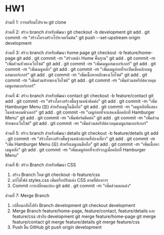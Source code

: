 # HW1
ส่วนที่ 1: การเตรียมโปรเจค
git clone <your-repo-url>

ส่วนที่ 2: สร้าง branch สําหรับพัฒนา
git checkout -b development
git add .
git commit -m "สร้างโครงสร้างโปรเจคเริ่มต้น"
git push --set-upstream origin development

ส่วนที่ 3: สร้าง branch สําหรับพัฒนา home page
git checkout -b feature/home-page
git add .
git commit -m "สร้างหน้า Home พื้นฐาน"
git add .
git commit -m "เพิ่มส่วนหัวของเว็บไซต์"
git add .
git commit -m "เพิ่มเมนูแฮมเบอร์เกอร์"
git add .
git commit -m "เพิ่มเมนูหลัก"
git add .
git commit -m "เพิ่มเมนูย่อยที่จะเปิดเมื่อคลิกเมนูแฮมเบอร์เกอร์"
git add .
git commit -m "เพิ่มเนื้อหาหลักของเว็บไซต์"
git add .
git commit -m "เพิ่มส่วนท้ายของเว็บไซต์"
git add .
git commit -m "เพิ่มส่วนสคริปต์ควบคุมเมนูแฮมเบอร์เกอร์"

ส่วนที่ 4: สร้าง branch สําหรับพัฒนา contact
git checkout -b feature/contact
git add .
git commit -m "สร้างโครงสร้างพื้นฐานหน้าติดต่อ"
git add .
git commit -m "เพิ่ม Hamburger Menu (☰) สำหรับเมนูในมือถือ"
git add .
git commit -m "เมนูหลักที่แสดงในหน้าคอมพิวเตอร์"
git add .
git commit -m "เมนูย่อยที่จะแสดงเมื่อคลิกที่ Hamburger Menu"
git add .
git commit -m "เพิ่มฟอร์มติดต่อ"
git add .
git commit -m "เพิ่มส่วนท้ายของเว็บไซต์"
git add .
git commit -m "เพิ่มส่วนสคริปต์ควบคุมเมนูแฮมเบอร์เกอร์"

ส่วนที่ 5: สร้าง branch สําหรับพัฒนา details
git checkout -b feature/details
git add .
git commit -m "สร้างโครงสร้างพื้นฐานหน้าสถานที่ท่องเที่ยว"
git add .
git commit -m "เพิ่ม Hamburger Menu (☰) สำหรับเมนูบนมือถือ"
git add .
git commit -m "เพิ่มเนื้อหาเมนูหลัก"
git add .
git commit -m "เพิ่มเมนูย่อยที่จะปรากฏเมื่อคลิกที่ Hamburger Menu"

ส่วนที่ 6: สร้าง Branch สำหรับพัฒนา CSS
1. สร้าง Branch ใหม่
git checkout -b feature/css
2. แก้ไขไฟล์ styles.css
เพิ่มหรือปรับแต่ง CSS ตามที่ต้องการ
3. Commit การเปลี่ยนแปลง
git add .
git commit -m "เพิ่มส่วนตกแต่ง"

ส่วนที่ 7: Merge Branch
1. เปลี่ยนกลับไปยัง Branch development
git checkout development
2. Merge Branch feature/home-page, feature/contact, feature/details และ feature/css เข้ากับ development
git merge feature/home-page
git merge feature/contact
git merge feature/details
git merge feature/css
3. Push ขึ้น GitHub
git push origin development
